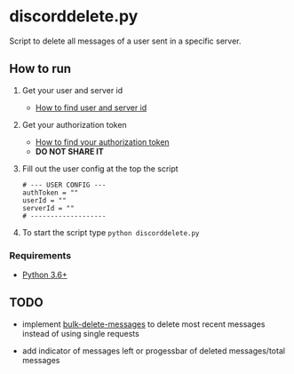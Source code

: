 # discorddelete.py

Script to delete all messages of a user sent in a specific server.

## How to run

1. Get your user and server id
    * [How to find user and server id](https://support.discordapp.com/hc/en-us/articles/206346498-Where-can-I-find-my-User-Server-Message-ID-)

2. Get your authorization token
    * [How to find your authorization token](https://discordhelp.net/discord-token)
    * **DO NOT SHARE IT**
    
3. Fill out the user config at the top the script
   ```
   # --- USER CONFIG ---
   authToken = ""
   userId = ""
   serverId = ""
   # -------------------
   ```

4. To start the script type `python discorddelete.py`

### Requirements

* [Python 3.6+](https://www.python.org/downloads/)

## TODO

* implement [bulk-delete-messages](https://discordapp.com/developers/docs/resources/channel#bulk-delete-messages) to delete most recent messages instead of using single requests

* add indicator of messages left or progessbar of deleted messages/total messages
